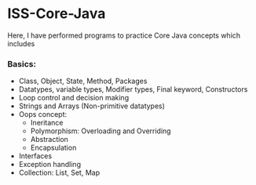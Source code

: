 # ISS-Core-Java

Here, I have performed programs to practice Core Java concepts which includes 
### Basics:
* Class, Object, State, Method, Packages
* Datatypes, variable types, Modifier types, Final keyword, Constructors
* Loop control and decision making
* Strings and Arrays (Non-primitive datatypes)
* Oops concept:
   * Ineritance
   * Polymorphism: Overloading and Overriding
   * Abstraction
   * Encapsulation
* Interfaces
* Exception handling
* Collection: List, Set, Map
